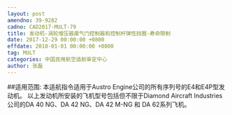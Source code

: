```yaml
---
layout: post
amendno: 39-9282
cadno: CAD2017-MULT-79
title: 发动机-涡轮增压器废气门控制器和控制杆弹性挡圈-寿命限制
date: 2017-12-29 00:00:00 +0800
effdate: 2018-01-01 00:00:00 +0800
tag: MULT
categories: 中国民用航空适航审定中心
author: 张磊
---
```


##适用范围:
本适航指令适用于Austro Engine公司的所有序列号的E4和E4P型发动机。
以上发动机所安装的飞机型号包括但不限于Diamond Aircraft Industries公司的DA 40 NG、DA 42 NG、DA 42 M-NG 和 DA 62系列飞机。

